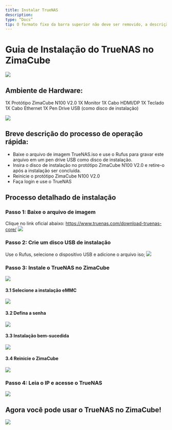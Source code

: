 ```yaml
---
title: Instalar TrueNAS
description:
type: “Docs”
tip: O formato fixo da barra superior não deve ser removido, a descrição é a descrição do artigo, se não preenchida, o conteúdo será cortado na primeira parte do texto
---
```

# Guia de Instalação do TrueNAS no ZimaCube
![](https://manage.icewhale.io/api/static/docs/1727244342954_image.png)
## Ambiente de Hardware:
1X Protótipo ZimaCube N100 V2.0
1X Monitor
1X Cabo HDMI/DP
1X Teclado
1X Cabo Ethernet
1X Pen Drive USB (como disco de instalação)

![](https://manage.icewhale.io/api/static/docs/1727244553488_image.png)

## Breve descrição do processo de operação rápida:
  - Baixe o arquivo de imagem TrueNAS.iso e use o Rufus para gravar este arquivo em um pen drive USB como disco de instalação.
  - Insira o disco de instalação no protótipo ZimaCube N100 V2.0 e retire-o após a instalação ser concluída.
  - Reinicie o protótipo ZimaCube N100 V2.0
  - Faça login e use o TrueNAS
## Processo detalhado de instalação
### Passo 1: Baixe o arquivo de imagem
  Clique no link oficial abaixo:
  https://www.truenas.com/download-truenas-core/
  ![](https://manage.icewhale.io/api/static/docs/1727244630367_image.png)
### Passo 2: Crie um disco USB de instalação
  Use o Rufus, selecione o dispositivo USB e adicione o arquivo iso;
  ![](https://manage.icewhale.io/api/static/docs/1727244652725_image.png)
### Passo 3: Instale o TrueNAS no ZimaCube
![](https://manage.icewhale.io/api/static/docs/1727244670117_image.png)
#### 3.1 Selecione a instalação eMMC
![](https://manage.icewhale.io/api/static/docs/1727244696012_image.png)
#### 3.2 Defina a senha
![](https://manage.icewhale.io/api/static/docs/1727244712012_image.png)
#### 3.3 Instalação bem-sucedida
![](https://manage.icewhale.io/api/static/docs/1727244726567_image.png)
#### 3.4 Reinicie o ZimaCube
![](https://manage.icewhale.io/api/static/docs/1727244747055_image.png)
### Passo 4: Leia o IP e acesse o TrueNAS 
![](https://manage.icewhale.io/api/static/docs/1727244760285_image.png)
## Agora você pode usar o TrueNAS no ZimaCube!
![](https://manage.icewhale.io/api/static/docs/1727244829586_image.png)